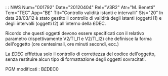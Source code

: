  :  : NWS Num="001792" Date="20120404" Rel="V3R2" Atr="M. Benetti" Tem="TEC" App="B£" Tit="Controllo validità istanti e intervalli" Sts="20"
In data 28/03/12 è stato gestito il controllo di validità degli istanti (oggetti I1) e degli intervalli (oggetti I2) all'interno della £DEC.

Ricordo che questi oggetti devono essere specificati con il relativo parametro (rispettivamente V2/TI_I1 e V2/TI_I2) che definisce la forma dell'oggetto (ore centesimali, ore minuti secondi, ecc.)

La £DEC efffettua solo il controllo di correttezza del codice dell'oggetto, senza restituire alcun tipo di formattazione degli oggetti sovracitati.

PGM modificati : 
B£DEC0
